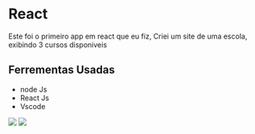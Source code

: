 # React

Este foi o primeiro app em react que eu fiz, Criei um site de uma escola, exibindo 3 cursos disponiveis 

## Ferrementas Usadas

- node Js
- React Js
- Vscode

![](https://img.shields.io/vscode-marketplace/d/thiagoguaru.jwtintegrator.svg)
![](https://img.shields.io/appveyor/tests/thiagoloureiro/dapper-crud-extension.svg)
